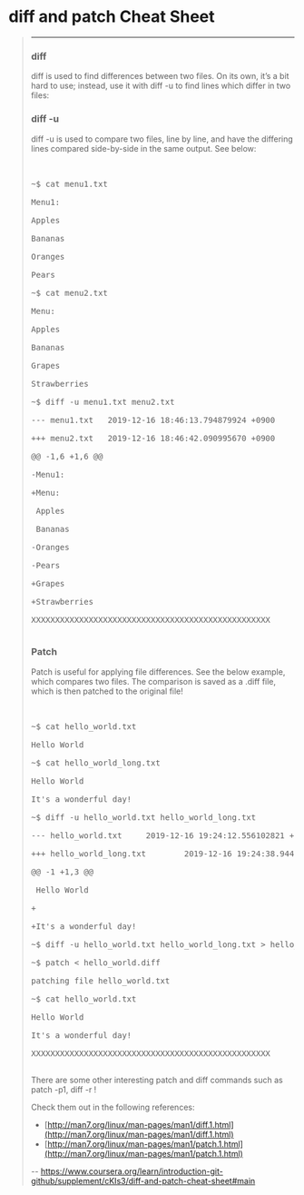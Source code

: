# diff and patch Cheat Sheet
> 
> * * *
> 
> ### diff
> 
> diff is used to find differences between two files. On its own, it’s a bit hard to use; instead, use it with diff -u to find lines which differ in two files:
> 
> ### diff -u
> 
> diff -u is used to compare two files, line by line, and have the differing lines compared side-by-side in the same output. See below:
> 
> <pre contenteditable="false" data-language="python" style="opacity: 1;" tabindex="0">
> 
> 
> ~$ cat menu1.txt 
> 
> Menu1:
> 
> Apples
> 
> Bananas
> 
> Oranges
> 
> Pears
> 
> ~$ cat menu2.txt 
> 
> Menu:
> 
> Apples
> 
> Bananas
> 
> Grapes
> 
> Strawberries
> 
> ~$ diff -u menu1.txt menu2.txt 
> 
> --- menu1.txt   2019-12-16 18:46:13.794879924 +0900
> 
> +++ menu2.txt   2019-12-16 18:46:42.090995670 +0900
> 
> @@ -1,6 +1,6 @@
> 
> -Menu1:
> 
> +Menu:
> 
>  Apples
> 
>  Bananas
> 
> -Oranges
> 
> -Pears
> 
> +Grapes
> 
> +Strawberries
> 
> XXXXXXXXXXXXXXXXXXXXXXXXXXXXXXXXXXXXXXXXXXXXXXXXXX
> 
> </pre>
> 
> ### Patch
> 
> Patch is useful for applying file differences. See the below example, which compares two files. The comparison is saved as a .diff file, which is then patched to the original file!
> 
> <pre contenteditable="false" data-language="python" style="opacity: 1;" tabindex="0">
> 
> 
> ~$ cat hello_world.txt 
> 
> Hello World
> 
> ~$ cat hello_world_long.txt 
> 
> Hello World
> 
> It's a wonderful day!
> 
> ~$ diff -u hello_world.txt hello_world_long.txt 
> 
> --- hello_world.txt     2019-12-16 19:24:12.556102821 +0900
> 
> +++ hello_world_long.txt        2019-12-16 19:24:38.944207773 +0900
> 
> @@ -1 +1,3 @@
> 
>  Hello World
> 
> +
> 
> +It's a wonderful day!
> 
> ~$ diff -u hello_world.txt hello_world_long.txt > hello_world.diff
> 
> ~$ patch < hello_world.diff 
> 
> patching file hello_world.txt
> 
> ~$ cat hello_world.txt 
> 
> Hello World
> 
> It's a wonderful day!
> 
> XXXXXXXXXXXXXXXXXXXXXXXXXXXXXXXXXXXXXXXXXXXXXXXXXX
> 
> </pre>
> 
> There are some other interesting patch and diff commands such as patch -p1, diff -r !
> 
> Check them out in the following references:
> 
> *   [http://man7.org/linux/man-pages/man1/diff.1.html](http://man7.org/linux/man-pages/man1/diff.1.html)
> *   [http://man7.org/linux/man-pages/man1/patch.1.html](http://man7.org/linux/man-pages/man1/patch.1.html)
>
> -- https://www.coursera.org/learn/introduction-git-github/supplement/cKIs3/diff-and-patch-cheat-sheet#main
